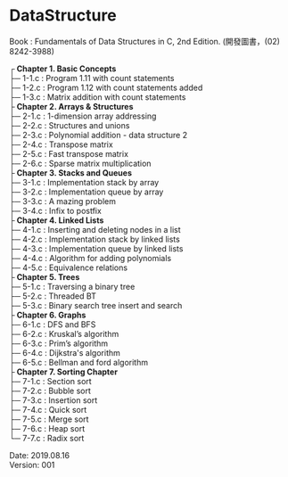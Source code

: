 # DataStructure
Book : Fundamentals of Data Structures in C, 2nd Edition. (開發圖書，(02) 8242-3988)<br />

┌<b> Chapter 1. Basic Concepts</b><br />
├─ 1-1.c : Program 1.11 with count statements<br />
├─ 1-2.c : Program 1.12 with count statements added<br />
├─ 1-3.c : Matrix addition with count statements<br />
├<b> Chapter 2. Arrays & Structures</b><br />
├─ 2-1.c : 1-dimension array addressing<br />
├─ 2-2.c : Structures and unions<br />
├─ 2-3.c : Polynomial addition - data structure 2<br />
├─ 2-4.c : Transpose matrix<br />
├─ 2-5.c : Fast transpose matrix<br />
├─ 2-6.c : Sparse matrix multiplication<br />
├<b> Chapter 3. Stacks and Queues</b><br />
├─ 3-1.c : Implementation stack by array<br />
├─ 3-2.c : Implementation queue by array<br />
├─ 3-3.c : A mazing problem<br />
├─ 3-4.c : Infix to postfix <br />
├<b> Chapter 4. Linked Lists</b><br />
├─ 4-1.c : Inserting and deleting nodes in a list<br />
├─ 4-2.c : Implementation stack by linked lists<br />
├─ 4-3.c : Implementation queue by linked lists<br />
├─ 4-4.c : Algorithm for adding polynomials<br />
├─ 4-5.c : Equivalence relations<br />
├<b> Chapter 5. Trees</b><br />
├─ 5-1.c : Traversing a binary tree <br />
├─ 5-2.c : Threaded BT <br />
├─ 5-3.c : Binary search tree insert and search<br />
├<b> Chapter 6. Graphs</b><br />
├─ 6-1.c : DFS and BFS <br />
├─ 6-2.c : Kruskal’s algorithm<br />
├─ 6-3.c : Prim’s algorithm<br />
├─ 6-4.c : Dijkstra's algorithm<br />
├─ 6-5.c : Bellman and ford algorithm<br />
├<b> Chapter 7. Sorting Chapter</b><br />
├─ 7-1.c : Section sort<br />
├─ 7-2.c : Bubble sort<br />
├─ 7-3.c : Insertion sort<br />
├─ 7-4.c : Quick sort<br />
├─ 7-5.c : Merge sort<br />
├─ 7-6.c : Heap sort<br />
└─ 7-7.c : Radix sort<br />

Date: 2019.08.16<br />
Version: 001<br />